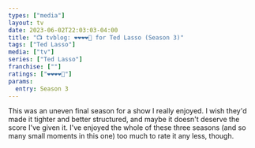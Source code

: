 ```yaml
---
types: ["media"]
layout: tv
date: 2023-06-02T22:03:03-04:00
title: "📺 tvblog: ❤️❤️❤️❤️🖤 for Ted Lasso (Season 3)"
tags: ["Ted Lasso"]
media: ["tv"]
series: ["Ted Lasso"]
franchise: [""]
ratings: ["❤️❤️❤️❤️🖤"]
params:
  entry: Season 3
---
```

This was an uneven final season for a show I really enjoyed. I wish they'd made it tighter and better structured, and maybe it doesn't deserve the score I've given it. I've enjoyed the whole of these three seasons (and so many small moments in this one) too much to rate it any less, though.
